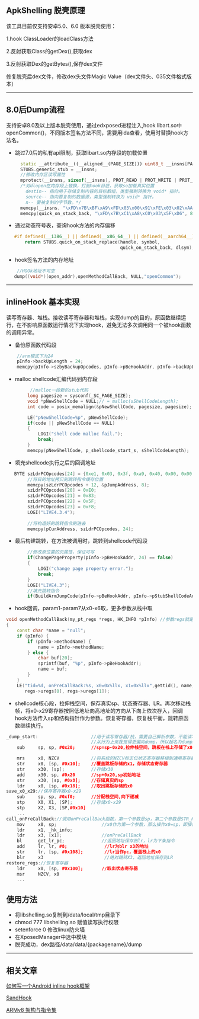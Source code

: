 ## ApkShelling 脱壳原理
该工具目前仅支持安卓5.0、6.0 版本脱壳使用：


1.hook ClassLoader的loadClass方法


2.反射获取Class的getDex(),获取dex


3.反射获取Dex的getBytes(),保存dex文件



修复脱壳后dex文件，修改dex头文件Magic Value（dex文件头、035文件格式版本）

---
## 8.0后Dump流程
支持安卓8.0及以上版本脱壳使用，通过edxposed进程注入,hook libart.so中openCommon()，不同版本签名方法不同，需要用ida查看，使用时替换hook方法名。

- 跳过7.0后的私有api限制，获取libart.so内存段的加载位置
  ```CPP
    static __attribute__((__aligned__(PAGE_SIZE))) uint8_t __insns[PAGE_SIZE];
    STUBS.generic_stub = __insns;
    //修改内存区读写属性
    mprotect(__insns, sizeof(__insns), PROT_READ | PROT_WRITE | PROT_EXEC);
    /*对dlopen在内存段上替换，打到hook目底，获取so加载真实位置
      destin-- 指向用于存储复制内容的目标数组，类型强制转换为 void* 指针。
      source-- 指向要复制的数据源，类型强制转换为 void* 指针。
      n-- 要被复制的字节数。*/
    memcpy(__insns, "\xFD\x7B\xBF\xA9\xFD\x03\x00\x91\xFE\x03\x02\xAA\x60\x00\x1F\xD6", 16);
    memcpy(quick_on_stack_back, "\xFD\x7B\xC1\xA8\xC0\x03\x5F\xD6", 8);
  ```
- 通过动态符号表，查询hook方法的内存偏移
 ```CPP
    #if defined(__i386__) || defined(__x86_64__) || defined(__aarch64__) || defined(__arm__)
        return STUBS.quick_on_stack_replace(handle, symbol,
                                            quick_on_stack_back, dlsym);
 ```
- hook签名方法的内存地址
```CPP
    //HOOk地址不可空
   dump((void*)(open_addr),openMethodCallBack, NULL,"openCommon");
```
---
## inlineHook 基本实现
读写寄存器、堆栈。接收读写寄存器和堆栈，实现dump的目的，原函数继续运行，在不影响原函数运行情况下实现hook，避免无法多次调用同一个被hook函数的调用异常。

- 备份原函数代码段
```CPP
    //arm模式下为24
    pInfo->backUpLength = 24;
    memcpy(pInfo->szbyBackupOpcodes, pInfo->pBeHookAddr, pInfo->backUpLength);
```

- malloc shellcode汇编代码到内存段
```CPP
         //malloc一段新的stub代码
        long pagesize = sysconf(_SC_PAGE_SIZE);
        void *pNewShellCode = NULL;// = malloc(sShellCodeLength);
        int code = posix_memalign(&pNewShellCode, pagesize, pagesize);

        LE("pNewShellCode=%p", pNewShellCode);
        if(code || pNewShellCode == NULL)
        {
            LOGI("shell code malloc fail.");
            break;
        }
        memcpy(pNewShellCode, p_shellcode_start_s, sShellCodeLength);
```
- 填充shellcode执行之后的回调地址
```CPP
   BYTE szLdrPCOpcodes[24] = {0xe1, 0x03, 0x3f, 0xa9, 0x40, 0x00, 0x00, 0x58, 0x00, 0x00, 0x1f, 0xd6};
        //将目的地址拷贝到跳转指令缓存位置
        memcpy(szLdrPCOpcodes + 12, &pJumpAddress, 8);
        szLdrPCOpcodes[20] = 0xE0;
        szLdrPCOpcodes[21] = 0x83;
        szLdrPCOpcodes[22] = 0x5F;
        szLdrPCOpcodes[23] = 0xF8;
        LOGI("LIVE4.3.4");
        
        //将构造好的跳转指令刷进去
        memcpy(pCurAddress, szLdrPCOpcodes, 24);
```
- 最后构建跳转，在方法被调用时，跳转到shellcode代码段
```CPP
        //修改原位置的页属性，保证可写
        if(ChangePageProperty(pInfo->pBeHookAddr, 24) == false)
        {
            LOGI("change page property error.");
            break;
        }
        LOGI("LIVE4.3");
        //填充跳转指令
        if(BuildArmJumpCode(pInfo->pBeHookAddr, pInfo->pStubShellCodeAddr, pInfo) == false)
```
- hook回调，param1-param7从x0-x6取，更多参数从栈中取
```CPP
void openMethodCallBack(my_pt_regs *regs, HK_INFO *pInfo) //参数regs就是指向栈上的一个数据结构，由第二部分的mov r0, sp所传递。
{
    const char *name = "null";
    if (pInfo) {
        if (pInfo->methodName) {
            name = pInfo->methodName;
        } else {
            char buf[20];
            sprintf(buf, "%p", pInfo->pBeHookAddr);
            name = buf;
        }
    }
    LE("tid=%d, onPreCallBack:%s, x0=0x%llx, x1=0x%llx",gettid(), name,
       regs->uregs[0], regs->uregs[1]);
```
- shellcode核心段，拉伸栈空间，保存真实sp、状态寄存器、LR。再次移动栈帧，将x0-x29寄存器按照低地址向高地址的方向从下向上依次存入，回调hook方法传入sp和结构指针作为参数。恢复寄存器，恢复栈平衡，跳转原函数继续执行。
```CPP
_dump_start:                    //用于读写寄存器/栈，需要自己解析参数，不能读写返回值，不能阻止原函数(被hook函数)的执行
                                //从行为上来我觉得更偏向dump，所以起名为dump。
    sub     sp, sp, #0x20;      //sp=sp-0x20,拉伸栈空间，跳板在栈上存储了x0、x1，但是未改变sp的值

    mrs     x0, NZCV            //将系统的NZCV标志位状态寄存器移植到通用寄存器
    str     x0, [sp, #0x10];    //覆盖跳板存储的x1，存储状态寄存器
    str     x30, [sp];          //存储x30
    add     x30, sp, #0x20      //sp+0x20,sp初始地址
    str     x30, [sp, #0x8];    //存储真实的sp
    ldr     x0, [sp, #0x18];    //取出跳板存储的x0
save_x0_x29://保存寄存器x0-x29
    sub     sp, sp, #0xf0;      //分配栈空间,向下递减
    stp     X0, X1, [SP];       //存储x0-x29
    stp     X2, X3, [SP,#0x10]
    ...
call_onPreCallBack://调用onPreCallBack函数，第一个参数是sp，第二个参数是STR_HK_INFO结构体指针
    mov     x0, sp;                 //x0作为第一个参数，那么操作x0=sp，即操作栈读写保存的寄存器
    ldr     x1, _hk_info;
    ldr     x3, [x1];               //onPreCallBack
    bl      get_lr_pc;              //返回地址保存到lr，lr为下条指令
    add     lr, lr, #8;              //lr为blr x3的地址
    str     lr, [sp, #0x108];        //lr当作pc，覆盖栈上的x0
    blr     x3                       //绝对跳转X3，返回地址保存到LR
restore_regs://恢复寄存器
    ldr     x0, [sp, #0x100];       //取出状态寄存器
    msr     NZCV, x0
    ...
```
## 使用方法
- 将libshelling.so复制到/data/local/tmp目录下
- chmod 777 libshelling.so  赋值读写执行权限
- setenforce 0  修改linux防火墙
- 在XposedManager中选中模块
- 脱壳成功，dex路径/data/data/{packagename}/dump
---
## 相关文章
[如何写一个Android inline hook框架](https://bbs.pediy.com/thread-257020.htm)

[SandHook](https://github.com/ganyao114/SandHook)

[ARMv8 架构与指令集](https://blog.csdn.net/forever_2015/article/details/50285865)

